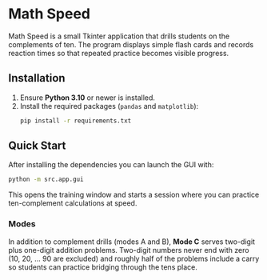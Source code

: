 # Math Speed

Math Speed is a small Tkinter application that drills students on the complements of ten.  The
program displays simple flash cards and records reaction times so that repeated practice becomes
visible progress.

## Installation

1. Ensure **Python 3.10** or newer is installed.
2. Install the required packages (`pandas` and `matplotlib`):
   ```bash
   pip install -r requirements.txt
   ```

## Quick Start

After installing the dependencies you can launch the GUI with:

```bash
python -m src.app.gui
```

This opens the training window and starts a session where you can practice ten-complement
calculations at speed.

### Modes

In addition to complement drills (modes A and B), **Mode C** serves two-digit plus
one-digit addition problems. Two-digit numbers never end with zero (10, 20, ... 90
are excluded) and roughly half of the problems include a carry so students can
practice bridging through the tens place.
